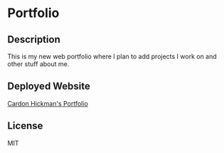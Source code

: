 
# Portfolio

## Description
This is my new web portfolio where I plan to add projects I work on and other stuff about me.

## Deployed Website
[Cardon Hickman's Portfolio](https://cjh-portfolio.netlify.app)

## License
MIT